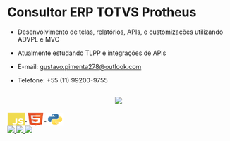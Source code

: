 <h1> Consultor ERP TOTVS Protheus</h1> 

- Desenvolvimento de telas, relatórios, APIs, e customizações utilizando ADVPL e MVC

- Atualmente estudando TLPP e integrações de APIs

- E-mail: gustavo.pimenta278@outlook.com
- Telefone: +55 (11) 99200-9755

##


<!-- github status-->
<div align="center">
  <a href="https://github.com/GustavoPimenta278">
  <img height="180em" src="https://github-readme-stats.vercel.app/api/top-langs/?username=GustavoPimenta278&layout=compact&langs_count=7&theme=tokyonight"/>
</div>
  
  <!-- icones de linguagens -->
  <div style="display: inline_block"><br>
  <img align="center" alt="Gusta-language-Js" height="30" width="40" src="https://raw.githubusercontent.com/devicons/devicon/master/icons/javascript/javascript-plain.svg">
  <img align="center" alt="Gusta-HTML" height="30" width="40" src="https://raw.githubusercontent.com/devicons/devicon/master/icons/html5/html5-original.svg">
  <img align="center" alt="Gusta-language-Python" height="30" width="40" src="https://raw.githubusercontent.com/devicons/devicon/master/icons/python/python-original.svg">
</div>
  
  
  <!-- icones de contato -->
  <div> 
  <a href="https://www.instagram.com/pimenta_cna/" target="_blank" rel="noopener noreferrer"><img src="https://img.shields.io/badge/-Instagram-%23E4405F?style=for-the-badge&logo=instagram&logoColor=white" target="_blank"> </a>
  <a href = "mailto:gustavo.pimenta278@outlook.com"><img src="https://img.shields.io/badge/Microsoft_Outlook-0078D4?style=for-the-badge&logo=microsoft-outlook&logoColor=white" target="_blank"> </a>
  <a href="https://www.linkedin.com/in/gustavo-alves-pimenta-dev/" target="_blank" rel="noopener noreferrer"><img src="https://img.shields.io/badge/-LinkedIn-%230077B5?style=for-the-badge&logo=linkedin&logoColor=white" target="_blank"> </a>
    
    
  <!-- ![Snake animation](https://github.com/GustavoPimenta278/GustavoPimenta278/blob/output/github-contribution-grid-snake.svg) -->
    
</div>

